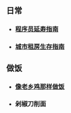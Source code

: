 ## 日常
- ### [程序员延寿指南](https://github.com/geekan/HowToLiveLonger/blob/main/README.md)
- ### [城市租房生存指南](https://zufang.ababtools.com/s1)

## 做饭
- ### [像老乡鸡那样做饭](https://cooklikehoc.soilzhu.su/)
- ### 剁椒刀削面
